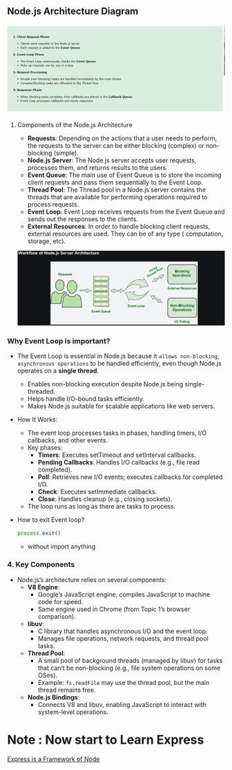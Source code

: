 
## Node.js Architecture Diagram
    
![Nodejs Architecture Diagram](./NodeJS%20Architecture%20Diagram.png)

1. Components of the Node.js Architecture
    - **Requests**: Depending on the actions that a user needs to perform, the requests to the server can be either blocking (complex) or non-blocking (simple).
    - **Node.js Server**: The Node.js server accepts user requests, processes them, and returns results to the users.
    - **Event Queue**: The main use of Event Queue is to store the incoming client requests and pass them sequentially to the Event Loop.
    - **Thread Pool**: The Thread pool in a Node.js server contains the threads that are available for performing operations required to process requests.
    - **Event Loop**: Event Loop receives requests from the Event Queue and sends out the responses to the clients.
    - **External Resources**: In order to handle blocking client requests, external resources are used. They can be of any type ( computation, storage, etc).


    ![Work Flow of NodeJS Server Architecture](./Workflow%20of%20NodeJS%20Server%20Architecture.png)

### Why Event Loop is important?

- The Event Loop is essential in Node.js because it `allows non-blocking`, `asynchronous operations` to be handled efficiently, even though Node.js operates on a **single thread**.

    - Enables non-blocking execution despite Node.js being single-threaded.
    - Helps handle I/O-bound tasks efficiently.
    - Makes Node.js suitable for scalable applications like web servers.

- How It Works:
    - The event loop processes tasks in phases, handling timers, I/O callbacks, and other events.
    - Key phases:
        - **Timers**: Executes setTimeout and setInterval callbacks.
        - **Pending Callbacks**: Handles I/O callbacks (e.g., file read completed).
        - **Poll**: Retrieves new I/O events; executes callbacks for completed I/O.
        - **Check**: Executes setImmediate callbacks.
        - **Close**: Handles cleanup (e.g., closing sockets).
    - The loop runs as long as there are tasks to process.

- How to exit Event loop?
    ```js
    process.exit()
    ```
    - without import anything


### 4. Key Components
- Node.js’s architecture relies on several components:
    - **V8 Engine**:
        - Google’s JavaScript engine, compiles JavaScript to machine code for speed.
        - Same engine used in Chrome (from Topic 1’s browser comparison).
    - **libuv**:
        - C library that handles asynchronous I/O and the event loop.
        - Manages file operations, network requests, and thread pool tasks.
    - **Thread Pool**:
        - A small pool of background threads (managed by libuv) for tasks that can’t be non-blocking (e.g., file system operations on some OSes).
        - Example: `fs.readFile` may use the thread pool, but the main thread remains free.
    - **Node.js Bindings**:
        - Connects V8 and libuv, enabling JavaScript to interact with system-level operations.

# Note : Now start to Learn Express

[Express is a Framework of Node](../Express%20JS/intro.md)